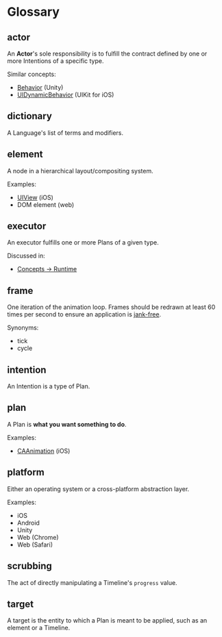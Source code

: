 # Glossary

## actor

An **Actor**'s sole responsibility is to fulfill the contract defined by one or more Intentions of a specific type.

Similar concepts:

- [Behavior](http://docs.unity3d.com/ScriptReference/Behaviour.html) (Unity)
- [UIDynamicBehavior](https://developer.apple.com/library/ios/documentation/UIKit/Reference/UIDynamicBehavior_Class/) (UIKit for iOS)

## dictionary

A Language's list of terms and modifiers.

## element

A node in a hierarchical layout/compositing system.

Examples:

- [UIView](https://developer.apple.com/library/ios/documentation/UIKit/Reference/UIView_Class/) (iOS)
- DOM element (web)

## executor

An executor fulfills one or more Plans of a given type.

Discussed in:

- [Concepts → Runtime](concepts/runtime.md)

## frame

One iteration of the animation loop.  Frames should be redrawn at least 60 times per second to ensure an application is [jank-free](http://jankfree.org).

Synonyms:

- tick
- cycle

## intention

An Intention is a type of Plan.

## plan

A Plan is **what you want something to do**.

Examples:

- [CAAnimation](https://developer.apple.com/library/ios/documentation/GraphicsImaging/Reference/CAAnimation_class/) (iOS)

## platform

Either an operating system or a cross-platform abstraction layer.

Examples:

- iOS
- Android
- Unity
- Web (Chrome)
- Web (Safari)

## scrubbing

The act of directly manipulating a Timeline's `progress` value.

## target

A target is the entity to which a Plan is meant to be applied, such as an element or a Timeline.